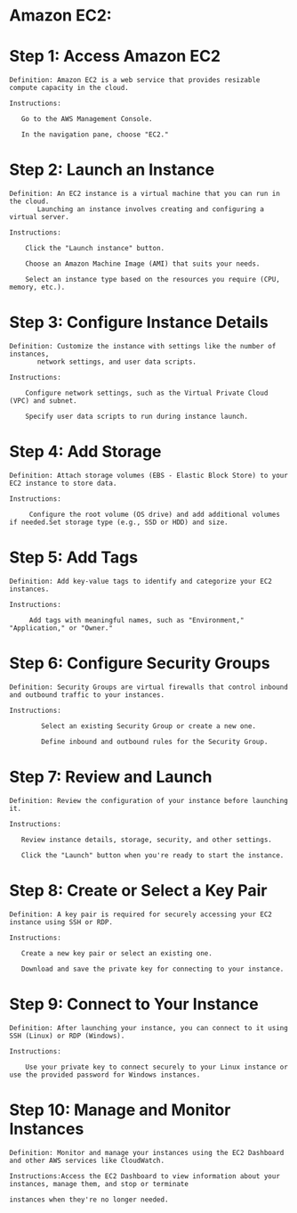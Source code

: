 # Amazon EC2:

# Step 1: Access Amazon EC2
    Definition: Amazon EC2 is a web service that provides resizable compute capacity in the cloud.
    
    Instructions:
    
       Go to the AWS Management Console.
       
       In the navigation pane, choose "EC2."

# Step 2: Launch an Instance
    Definition: An EC2 instance is a virtual machine that you can run in the cloud. 
           Launching an instance involves creating and configuring a virtual server.
           
    Instructions:
    
        Click the "Launch instance" button.
        
        Choose an Amazon Machine Image (AMI) that suits your needs.
        
        Select an instance type based on the resources you require (CPU, memory, etc.).

# Step 3: Configure Instance Details
    Definition: Customize the instance with settings like the number of instances, 
           network settings, and user data scripts.
           
    Instructions:
    
        Configure network settings, such as the Virtual Private Cloud (VPC) and subnet.
        
        Specify user data scripts to run during instance launch.

# Step 4: Add Storage
    Definition: Attach storage volumes (EBS - Elastic Block Store) to your EC2 instance to store data.
    
    Instructions:
    
         Configure the root volume (OS drive) and add additional volumes if needed.Set storage type (e.g., SSD or HDD) and size.

# Step 5: Add Tags
    Definition: Add key-value tags to identify and categorize your EC2 instances.
    
    Instructions:
    
         Add tags with meaningful names, such as "Environment," "Application," or "Owner."

# Step 6: Configure Security Groups
    Definition: Security Groups are virtual firewalls that control inbound and outbound traffic to your instances.
    
    Instructions:
    
            Select an existing Security Group or create a new one.
            
            Define inbound and outbound rules for the Security Group.

# Step 7: Review and Launch
    Definition: Review the configuration of your instance before launching it.
    
    Instructions:
    
       Review instance details, storage, security, and other settings.
       
       Click the "Launch" button when you're ready to start the instance.

# Step 8: Create or Select a Key Pair
    Definition: A key pair is required for securely accessing your EC2 instance using SSH or RDP.
    
    Instructions:
    
       Create a new key pair or select an existing one.
       
       Download and save the private key for connecting to your instance.

# Step 9: Connect to Your Instance
    Definition: After launching your instance, you can connect to it using SSH (Linux) or RDP (Windows).
    
    Instructions:
    
        Use your private key to connect securely to your Linux instance or use the provided password for Windows instances.

# Step 10: Manage and Monitor Instances
    Definition: Monitor and manage your instances using the EC2 Dashboard and other AWS services like CloudWatch.
    
    Instructions:Access the EC2 Dashboard to view information about your instances, manage them, and stop or terminate 
    
    instances when they're no longer needed.
